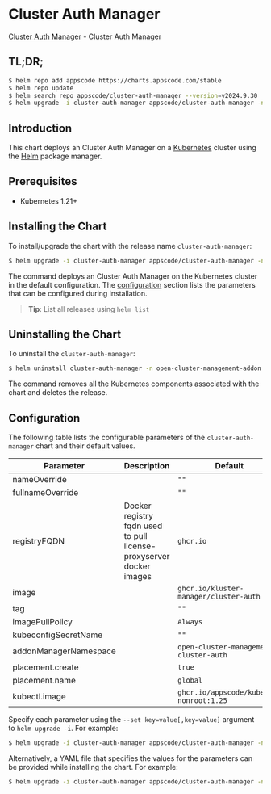 # Cluster Auth Manager

[Cluster Auth Manager](https://github.com/kluster-manager/cluster-auth) - Cluster Auth Manager

## TL;DR;

```bash
$ helm repo add appscode https://charts.appscode.com/stable
$ helm repo update
$ helm search repo appscode/cluster-auth-manager --version=v2024.9.30
$ helm upgrade -i cluster-auth-manager appscode/cluster-auth-manager -n open-cluster-management-addon --create-namespace --version=v2024.9.30
```

## Introduction

This chart deploys an Cluster Auth Manager on a [Kubernetes](http://kubernetes.io) cluster using the [Helm](https://helm.sh) package manager.

## Prerequisites

- Kubernetes 1.21+

## Installing the Chart

To install/upgrade the chart with the release name `cluster-auth-manager`:

```bash
$ helm upgrade -i cluster-auth-manager appscode/cluster-auth-manager -n open-cluster-management-addon --create-namespace --version=v2024.9.30
```

The command deploys an Cluster Auth Manager on the Kubernetes cluster in the default configuration. The [configuration](#configuration) section lists the parameters that can be configured during installation.

> **Tip**: List all releases using `helm list`

## Uninstalling the Chart

To uninstall the `cluster-auth-manager`:

```bash
$ helm uninstall cluster-auth-manager -n open-cluster-management-addon
```

The command removes all the Kubernetes components associated with the chart and deletes the release.

## Configuration

The following table lists the configurable parameters of the `cluster-auth-manager` chart and their default values.

|       Parameter       |                             Description                             |                      Default                       |
|-----------------------|---------------------------------------------------------------------|----------------------------------------------------|
| nameOverride          |                                                                     | <code>""</code>                                    |
| fullnameOverride      |                                                                     | <code>""</code>                                    |
| registryFQDN          | Docker registry fqdn used to pull license-proxyserver docker images | <code>ghcr.io</code>                               |
| image                 |                                                                     | <code>ghcr.io/kluster-manager/cluster-auth</code>  |
| tag                   |                                                                     | <code>""</code>                                    |
| imagePullPolicy       |                                                                     | <code>Always</code>                                |
| kubeconfigSecretName  |                                                                     | <code>""</code>                                    |
| addonManagerNamespace |                                                                     | <code>open-cluster-management-cluster-auth</code>  |
| placement.create      |                                                                     | <code>true</code>                                  |
| placement.name        |                                                                     | <code>global</code>                                |
| kubectl.image         |                                                                     | <code>ghcr.io/appscode/kubectl-nonroot:1.25</code> |


Specify each parameter using the `--set key=value[,key=value]` argument to `helm upgrade -i`. For example:

```bash
$ helm upgrade -i cluster-auth-manager appscode/cluster-auth-manager -n open-cluster-management-addon --create-namespace --version=v2024.9.30 --set registryFQDN=ghcr.io
```

Alternatively, a YAML file that specifies the values for the parameters can be provided while
installing the chart. For example:

```bash
$ helm upgrade -i cluster-auth-manager appscode/cluster-auth-manager -n open-cluster-management-addon --create-namespace --version=v2024.9.30 --values values.yaml
```
